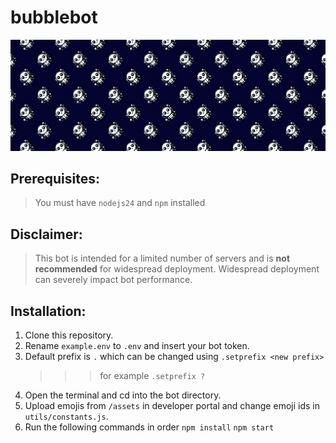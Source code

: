 # bubblebot

<img src="https://github.com/maazinalthaf/bubblebot/blob/main/assets/banner.png?raw=true"/>


## Prerequisites: 
> You must have `nodejs24` and `npm` installed


## Disclaimer:
> This bot is intended for a limited number of servers and is **not recommended** for widespread deployment. Widespread deployment can severely impact bot performance. 

## Installation: 
1. Clone this repository.
2. Rename `example.env` to `.env` and insert your bot token.
3. Default prefix is `.` which can be changed using `.setprefix <new prefix>`
   >>> for example `.setprefix ?`
6. Open the terminal and cd into the bot directory.
7. Upload emojis from `/assets` in developer portal and change emoji ids in `utils/constants.js`. 
8. Run the following commands in order `npm install` `npm start`
